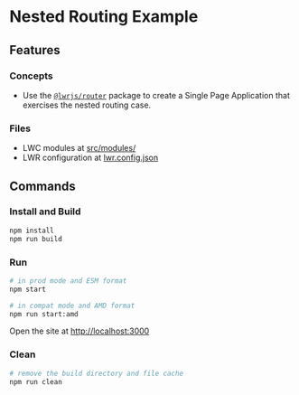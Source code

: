 # Nested Routing Example

## Features

### Concepts

- Use the [`@lwrjs/router`](https://github.com/salesforce/lwr/tree/master/packages/%40lwrjs/router) package to create a Single Page Application that exercises the nested routing case.

### Files

- LWC modules at [src/modules/](./src/modules)
- LWR configuration at [lwr.config.json](./lwr.config.json)

## Commands

### Install and Build

```bash
npm install
npm run build
```

### Run

```bash
# in prod mode and ESM format
npm start
```
```bash
# in compat mode and AMD format
npm run start:amd
```
Open the site at [http://localhost:3000](http://localhost:3000)

### Clean

```bash
# remove the build directory and file cache
npm run clean
```
